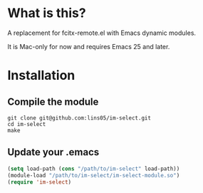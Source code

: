 # What is this?

A replacement for fcitx-remote.el with Emacs dynamic modules.

It is Mac-only for now and requires Emacs 25 and later.

# Installation

## Compile the module

```
git clone git@github.com:lins05/im-select.git
cd im-select
make
```

## Update your .emacs

```lisp
(setq load-path (cons "/path/to/im-select" load-path))
(module-load "/path/to/im-select/im-select-module.so")
(require 'im-select)
```
